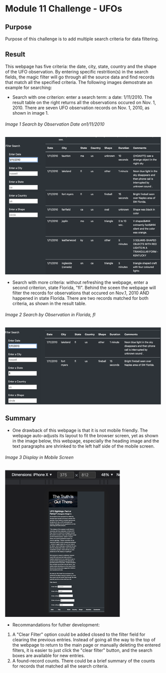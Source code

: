 # Module 11 Challenge - UFOs
## Purpose
Purpose of this challenge is to add multiple search criteria for data filtering.
## Result
This webpage has five criteria: the date, city, state, country and the shape of the UFO observation. By entering specific restrition(s) in the search fields, the magic filter will go through all the source data and find records that match all the specified criteria. The following images demostrate an example for searching:  
- Search with one criterion: enter a search term: a date: 1/11/2010. The result table on the right returns all the observations occured on Nov. 1, 2010. There are seven UFO observation records on Nov. 1, 2010, as shown in image 1.  

###### Image 1 Search by Observation Date on1/11/2010
![](https://github.com/kaylaisnomyname/UFOs/blob/main/UFO-Challenge/result-images/UFOs-search-date.png?raw=true)  
 
 - Search with more criteria: without refreshing the webpage, enter a second criterion, state Florida, "fl". Behind the sceen the webpage will filter the records for observations that occured on Nov.1, 2010 AND happened in state Florida. There are two records matched for both criteria, as shown in the result table.  
###### Image 2 Search by Observation in Florida, fl
![how to search](https://github.com/kaylaisnomyname/UFOs/blob/main/UFO-Challenge/result-images/UFO-search-date&state.png?raw=true)  

## Summary
- One drawback of this webpage is that it is not mobile friendly. The webpage auto-adjusts its layout to fit the browser screen, yet as shown in the image below, this webpage, especially the heading image and the text paragraphs are shrinked to the left half side of the mobile screen. 
###### Image 3 Display in Mobile Screen 

![not mobile friendly](https://github.com/kaylaisnomyname/UFOs/blob/main/UFO-Challenge/result-images/UFO-not-mobile%20friendly.png?raw=true)  
  
- Recommandations for futher development:
1. A "Clear Filter" option could be added closed to the filter field for clearing the previous entries. Instead of going all the way to the top of the webpage to return to the main page or manually deleting the entered filters, it is easier to just click the "clear filter" button, and the search boxes are available for new entries.
2. A found-record counts. There could be a brief summary of the counts for records that matched all the search criteria.




